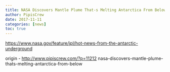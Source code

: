 ```yaml
---
title: NASA Discovers Mantle Plume That-s Melting Antarctica From Below
author: PipisCrew
date: 2017-11-11
categories: [news]
toc: true
---
```


https://www.nasa.gov/feature/jpl/hot-news-from-the-antarctic-underground

origin - http://www.pipiscrew.com/?p=11212 nasa-discovers-mantle-plume-thats-melting-antarctica-from-below